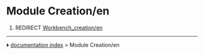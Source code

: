 # Module Creation/en
1.  REDIRECT [Workbench_creation/en](Workbench_creation/en.md)



---
⏵ [documentation index](../README.md) > Module Creation/en
